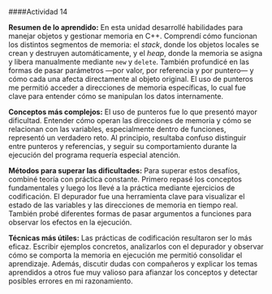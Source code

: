 ####Actividad 14

**Resumen de lo aprendido:**
En esta unidad desarrollé habilidades para manejar objetos y gestionar memoria en C++. Comprendí cómo funcionan los distintos segmentos de memoria: el *stack*, donde los objetos locales se crean y destruyen automáticamente, y el *heap*, donde la memoria se asigna y libera manualmente mediante `new` y `delete`. También profundicé en las formas de pasar parámetros —por valor, por referencia y por puntero— y cómo cada una afecta directamente al objeto original. El uso de punteros me permitió acceder a direcciones de memoria específicas, lo cual fue clave para entender cómo se manipulan los datos internamente.

**Conceptos más complejos:**
El uso de punteros fue lo que presentó mayor dificultad. Entender cómo operan las direcciones de memoria y cómo se relacionan con las variables, especialmente dentro de funciones, representó un verdadero reto. Al principio, resultaba confuso distinguir entre punteros y referencias, y seguir su comportamiento durante la ejecución del programa requería especial atención.

**Métodos para superar las dificultades:**
Para superar estos desafíos, combiné teoría con práctica constante. Primero repasé los conceptos fundamentales y luego los llevé a la práctica mediante ejercicios de codificación. El depurador fue una herramienta clave para visualizar el estado de las variables y las direcciones de memoria en tiempo real. También probé diferentes formas de pasar argumentos a funciones para observar los efectos en la ejecución.

**Técnicas más útiles:**
Las prácticas de codificación resultaron ser lo más eficaz. Escribir ejemplos concretos, analizarlos con el depurador y observar cómo se comporta la memoria en ejecución me permitió consolidar el aprendizaje. Además, discutir dudas con compañeros y explicar los temas aprendidos a otros fue muy valioso para afianzar los conceptos y detectar posibles errores en mi razonamiento.

